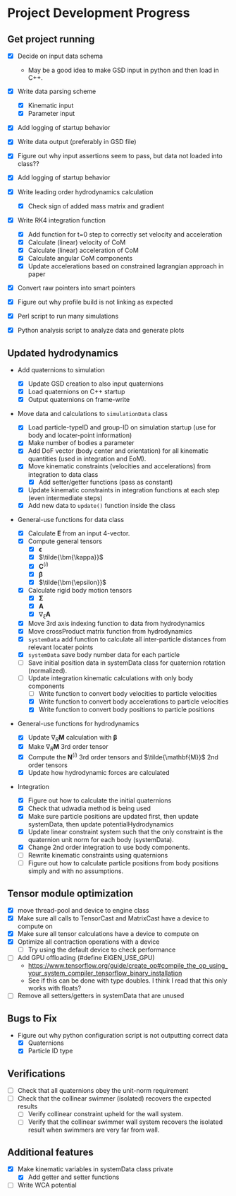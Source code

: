 # Project Development Progress

## Get project running

- [x] Decide on input data schema
  - May be a good idea to make GSD input in python and then load in C++.
- [x] Write data parsing scheme
  - [x] Kinematic input
  - [x] Parameter input
- [x] Add logging of startup behavior
- [x] Write data output (preferably in GSD file)
- [x] Figure out why input assertions seem to pass, but data not loaded into class??
- [x] Add logging of startup behavior

- [x] Write leading order hydrodynamics calculation

  - [x] Check sign of added mass matrix and gradient

- [x] Write RK4 integration function

  - [x] Add function for t=0 step to correctly set velocity and acceleration
  - [x] Calculate (linear) velocity of CoM
  - [x] Calculate (linear) acceleration of CoM
  - [x] Calculate angular CoM components
  - [x] Update accelerations based on constrained lagrangian approach in paper

- [x] Convert raw pointers into smart pointers
- [x] Figure out why profile build is not linking as expected

- [x] Perl script to run many simulations
- [x] Python analysis script to analyze data and generate plots

## Updated hydrodynamics

- Add quaternions to simulation

  - [x] Update GSD creation to also input quaternions
  - [x] Load quaternions on C++ startup
  - [x] Output quaternions on frame-write

- Move data and calculations to `simulationData` class

  - [x] Load particle-typeID and group-ID on simulation startup (use for body and locater-point information)
  - [x] Make number of bodies a parameter
  - [x] Add DoF vector (body center and orientation) for all kinematic quantities (used in integration and EoM).
  - [x] Move kinematic constraints (velocities and accelerations) from integration to data class
    - [x] Add setter/getter functions (pass as constant)
  - [x] Update kinematic constraints in integration functions at each step (even intermediate steps)
  - [x] Add new data to `update()` function inside the class

- General-use functions for data class

  - [x] Calculate $\bm{E}$ from an input 4-vector.
  - [x] Compute general tensors
    - [x] $\bm \epsilon$
    - [x] $\tilde{\bm{\kappa}}$
    - [x] $\bm{C}^{(i)}$
    - [x] $\bm{\beta}$
    - [x] $\tilde{\bm{\epsilon}}$
  - [x] Calculate rigid body motion tensors
    - [x] $\bm{\Sigma}$
    - [x] $\bm{A}$
    - [x] $\nabla_{\xi} \bm{A}$
  - [x] Move 3rd axis indexing function to data from hydrodynamics
  - [x] Move crossProduct matrix function from hydrodynamics
  - [x] `systemData` add function to calculate all inter-particle distances from relevant locater points
  - [x] `systemData` save body number data for each particle
  - [ ] Save initial position data in systemData class for quaternion rotation (normalized).
  - [ ] Update integration kinematic calculations with only body components
    - [ ] Write function to convert body velocities to particle velocities
    - [x] Write function to convert body accelerations to particle velocities
    - [x] Write function to convert body positions to particle positions

- General-use functions for hydrodynamics

  - [x] Update $\nabla_{R} \bm{M}$ calculation with $\bm{\beta}$
  - [x] Make $\nabla_{R} \bm{M}$ 3rd order tensor
  - [x] Compute the $\bm{N}^{(i)}$ 3rd order tensors and $\tilde{\mathbf{M}}$ 2nd order tensors
  - [x] Update how hydrodynamic forces are calculated

- Integration
  - [x] Figure out how to calculate the initial quaternions
  - [x] Check that udwadia method is being used
  - [x] Make sure particle positions are updated first, then update systemData, then update potentialHydrodynamics
  - [x] Update linear constraint system such that the only constraint is the quaternion unit norm for each body (systemData).
  - [x] Change 2nd order integration to use body components.
  - [ ] Rewrite kinematic constraints using quaternions
  - [ ] Figure out how to calculate particle positions from body positions simply and with no assumptions.

## Tensor module optimization

- [x] move thread-pool and device to engine class
- [x] Make sure all calls to TensorCast and MatrixCast have a device to compute on
- [x] Make sure all tensor calculations have a device to compute on
- [x] Optimize all contraction operations with a device
  - [ ] Try using the default device to check performance
- [ ] Add GPU offloading (#define EIGEN_USE_GPU)
  - <https://www.tensorflow.org/guide/create_op#compile_the_op_using_your_system_compiler_tensorflow_binary_installation>
  - See if this can be done with type doubles. I think I read that this only works with floats?
- [ ] Remove all setters/getters in systemData that are unused

## Bugs to Fix

- Figure out why python configuration script is not outputting correct data
  - [x] Quaternions
  - [x] Particle ID type

## Verifications

- [ ] Check that all quaternions obey the unit-norm requirement
- [ ] Check that the collinear swimmer (isolated) recovers the expected results
  - [ ] Verify collinear constraint upheld for the wall system.
  - [ ] Verify that the collinear swimmer wall system recovers the isolated result when swimmers are very far from wall.

## Additional features

- [x] Make kinematic variables in systemData class private
  - [x] Add getter and setter functions
- [ ] Write WCA potential
